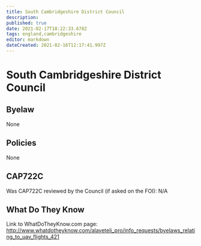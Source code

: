 ```yaml
---
title: South Cambridgeshire District Council
description: 
published: true
date: 2021-02-17T18:22:33.678Z
tags: england,cambridgeshire
editor: markdown
dateCreated: 2021-02-16T12:17:41.997Z
---
```


# South Cambridgeshire District Council


## Byelaw
None

## Policies
None

## CAP722C

Was CAP722C reviewed by the Council (if asked on the FOI): N/A

## What Do They Know

Link to WhatDoTheyKnow.com page:
http://www.whatdotheyknow.com/alaveteli_pro/info_requests/byelaws_relating_to_uav_flights_421

